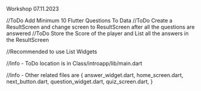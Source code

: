 Workshop 07.11.2023

//ToDo Add Minimum 10 Flutter Questions To Data
//ToDo Create a ResultScreen and change screen to ResultScreen after all the questions are answered
//ToDo Store the Score of the player and List all the answers in the ResultScreen

//Recommended to use List Widgets

//Info - ToDo location is in Class/introapp/lib/main.dart

//Info - Other related files are {
    answer_widget.dart,
    home_screen.dart,
    next_button.dart,
    question_widget.dart,
    quiz_screen.dart,
}